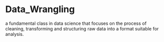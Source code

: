 # Data_Wrangling
a fundamental class in data science that focuses on the process of cleaning, transforming and structuring raw data into a format suitable for analysis. 
